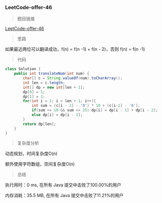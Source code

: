 ### LeetCode-offer-46

> 题目链接

[LeetCode-offer-46](https://leetcode-cn.com/problems/ba-shu-zi-fan-yi-cheng-zi-fu-chuan-lcof/)

> 思路

如果最近两位可以翻译成功，f(n) = f(n -1) + f(n - 2)，否则 f(n) = f(n -1)

> 代码

```java
class Solution {
    public int translateNum(int num) {
        char[] c = String.valueOf(num).toCharArray();
        int len = c.length;
        int[] dp = new int[len + 1];
        dp[0] = 1;
        dp[1] = 1;
        for(int i = 2; i < len + 1; i++){
            int sum = (c[i - 2] - '0') * 10 + (c[i-1] - '0');
            if(sum >= 10 && sum <= 25) dp[i] = dp[i - 1] + dp[i - 2];
            else dp[i] = dp[i - 1];
        }
        return dp[len];
    }
}
```

> 复杂度分析

动态规划，时间复杂度O(n)

额外使用字符数组，空间复杂度O(n)

> 总结

执行用时：0 ms, 在所有 Java 提交中击败了100.00%的用户

内存消耗：35.5 MB, 在所有 Java 提交中击败了11.21%的用户
